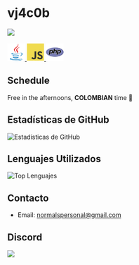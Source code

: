# vj4c0b 
![](https://komarev.com/ghpvc/?username=cc0d3r&style=for-the-badge&color=b50909)
<p align="left"> </a> <a href="https://www.java.com" target="_blank" rel="noreferrer"> <img src="https://raw.githubusercontent.com/devicons/devicon/master/icons/java/java-original.svg" alt="java" width="40" height="40"/> </a> <a href="https://developer.mozilla.org/en-US/docs/Web/JavaScript" target="_blank" rel="noreferrer"> <img src="https://raw.githubusercontent.com/devicons/devicon/master/icons/javascript/javascript-original.svg" alt="javascript" width="40" height="40"/> </a> <a href="https://www.php.net" target="_blank" rel="noreferrer"> <img src="https://raw.githubusercontent.com/devicons/devicon/master/icons/php/php-original.svg" alt="php" width="40" height="40"/> </a> </p>

## Schedule
Free in the afternoons, **COLOMBIAN** time 👺

## Estadísticas de GitHub
![Estadísticas de GitHub](https://github-readme-stats.vercel.app/api?username=NormalShit&show_icons=true&title_color=ff0000&icon_color=ff0000&text_color=ffffff&bg_color=000000)

## Lenguajes Utilizados
![Top Lenguajes](https://github-readme-stats.vercel.app/api/top-langs/?username=NormalShit&layout=compact&title_color=ff0000&icon_color=ff0000&text_color=ffffff&bg_color=000000)

## Contacto
- Email: [normalspersonal@gmail.com](mailto:normalspersonal@gmail.com)

## Discord
<a href="https://www.buymeacoffee.com/cc0d3r">
  <img src="https://api.status.gg/discord/719667387833647165?theme%5Bbackground%5D%5Bprimary%5D=000000&theme%5Bbackground%5D%5Bsecondary%5D=000000&theme%5Btext%5D%5Bsecondary%5D=ffffff&theme%5Bseparator%5D=000000&theme%5Blogo%5D=ff0000&border%5Bcolor%5D=ff0000&border%5Bwidth%5D=4&hide%5Bspotify%5D=true&hide%5BstatusIcon%5D=true" align="centre" />
</a>
